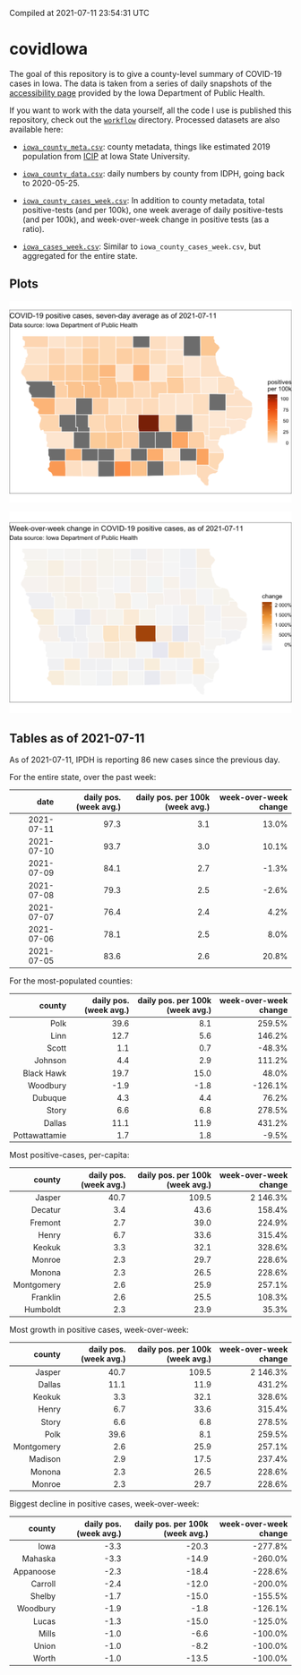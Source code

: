 Compiled at 2021-07-11 23:54:31 UTC

<!-- README.md is generated from README.Rmd. Please edit that file -->

# covidIowa

<!-- badges: start -->

<!-- badges: end -->

The goal of this repository is to give a county-level summary of
COVID-19 cases in Iowa. The data is taken from a series of daily
snapshots of the [accessibility
page](https://coronavirus.iowa.gov/pages/access) provided by the Iowa
Department of Public Health.

If you want to work with the data yourself, all the code I use is
published this repository, check out the [`workflow`](workflow)
directory. Processed datasets are also available here:

  - [`iowa_county_meta.csv`](https://raw.githubusercontent.com/ijlyttle/covidIowa/master/workflow/data/99-publish/iowa_county_meta.csv):
    county metadata, things like estimated 2019 population from
    [ICIP](https://www.icip.iastate.edu/tables/population/counties-estimates)
    at Iowa State University.

  - [`iowa_county_data.csv`](https://raw.githubusercontent.com/ijlyttle/covidIowa/master/workflow/data/99-publish/iowa_county_data.csv):
    daily numbers by county from IDPH, going back to 2020-05-25.

  - [`iowa_county_cases_week.csv`](https://raw.githubusercontent.com/ijlyttle/covidIowa/master/workflow/data/99-publish/iowa_county_data.csv):
    In addition to county metadata, total positive-tests (and per 100k),
    one week average of daily positive-tests (and per 100k), and
    week-over-week change in positive tests (as a ratio).

  - [`iowa_cases_week.csv`](https://raw.githubusercontent.com/ijlyttle/covidIowa/master/workflow/data/99-publish/iowa_cases_week.csv):
    Similar to `iowa_county_cases_week.csv`, but aggregated for the
    entire state.

## Plots

![](workflow/data/99-publish/iowa_cases.png)

![](workflow/data/99-publish/iowa_change.png)

## Tables as of 2021-07-11

As of 2021-07-11, IPDH is reporting 86 new cases since the previous day.

For the entire state, over the past week:

|       date | daily pos. (week avg.) | daily pos. per 100k (week avg.) | week-over-week change |
| ---------: | ---------------------: | ------------------------------: | --------------------: |
| 2021-07-11 |                   97.3 |                             3.1 |                 13.0% |
| 2021-07-10 |                   93.7 |                             3.0 |                 10.1% |
| 2021-07-09 |                   84.1 |                             2.7 |                \-1.3% |
| 2021-07-08 |                   79.3 |                             2.5 |                \-2.6% |
| 2021-07-07 |                   76.4 |                             2.4 |                  4.2% |
| 2021-07-06 |                   78.1 |                             2.5 |                  8.0% |
| 2021-07-05 |                   83.6 |                             2.6 |                 20.8% |

For the most-populated counties:

|        county | daily pos. (week avg.) | daily pos. per 100k (week avg.) | week-over-week change |
| ------------: | ---------------------: | ------------------------------: | --------------------: |
|          Polk |                   39.6 |                             8.1 |                259.5% |
|          Linn |                   12.7 |                             5.6 |                146.2% |
|         Scott |                    1.1 |                             0.7 |               \-48.3% |
|       Johnson |                    4.4 |                             2.9 |                111.2% |
|    Black Hawk |                   19.7 |                            15.0 |                 48.0% |
|      Woodbury |                  \-1.9 |                           \-1.8 |              \-126.1% |
|       Dubuque |                    4.3 |                             4.4 |                 76.2% |
|         Story |                    6.6 |                             6.8 |                278.5% |
|        Dallas |                   11.1 |                            11.9 |                431.2% |
| Pottawattamie |                    1.7 |                             1.8 |                \-9.5% |

Most positive-cases, per-capita:

|     county | daily pos. (week avg.) | daily pos. per 100k (week avg.) | week-over-week change |
| ---------: | ---------------------: | ------------------------------: | --------------------: |
|     Jasper |                   40.7 |                           109.5 |              2 146.3% |
|    Decatur |                    3.4 |                            43.6 |                158.4% |
|    Fremont |                    2.7 |                            39.0 |                224.9% |
|      Henry |                    6.7 |                            33.6 |                315.4% |
|     Keokuk |                    3.3 |                            32.1 |                328.6% |
|     Monroe |                    2.3 |                            29.7 |                228.6% |
|     Monona |                    2.3 |                            26.5 |                228.6% |
| Montgomery |                    2.6 |                            25.9 |                257.1% |
|   Franklin |                    2.6 |                            25.5 |                108.3% |
|   Humboldt |                    2.3 |                            23.9 |                 35.3% |

Most growth in positive cases, week-over-week:

|     county | daily pos. (week avg.) | daily pos. per 100k (week avg.) | week-over-week change |
| ---------: | ---------------------: | ------------------------------: | --------------------: |
|     Jasper |                   40.7 |                           109.5 |              2 146.3% |
|     Dallas |                   11.1 |                            11.9 |                431.2% |
|     Keokuk |                    3.3 |                            32.1 |                328.6% |
|      Henry |                    6.7 |                            33.6 |                315.4% |
|      Story |                    6.6 |                             6.8 |                278.5% |
|       Polk |                   39.6 |                             8.1 |                259.5% |
| Montgomery |                    2.6 |                            25.9 |                257.1% |
|    Madison |                    2.9 |                            17.5 |                237.4% |
|     Monona |                    2.3 |                            26.5 |                228.6% |
|     Monroe |                    2.3 |                            29.7 |                228.6% |

Biggest decline in positive cases, week-over-week:

|    county | daily pos. (week avg.) | daily pos. per 100k (week avg.) | week-over-week change |
| --------: | ---------------------: | ------------------------------: | --------------------: |
|      Iowa |                  \-3.3 |                          \-20.3 |              \-277.8% |
|   Mahaska |                  \-3.3 |                          \-14.9 |              \-260.0% |
| Appanoose |                  \-2.3 |                          \-18.4 |              \-228.6% |
|   Carroll |                  \-2.4 |                          \-12.0 |              \-200.0% |
|    Shelby |                  \-1.7 |                          \-15.0 |              \-155.5% |
|  Woodbury |                  \-1.9 |                           \-1.8 |              \-126.1% |
|     Lucas |                  \-1.3 |                          \-15.0 |              \-125.0% |
|     Mills |                  \-1.0 |                           \-6.6 |              \-100.0% |
|     Union |                  \-1.0 |                           \-8.2 |              \-100.0% |
|     Worth |                  \-1.0 |                          \-13.5 |              \-100.0% |
